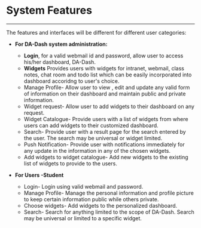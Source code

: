 # System Features


---



The features and interfaces will be different for different user categories:

* **For DA-Dash system administration:**
    
  * **Login**, for a valid webmail id and password, allow user to access his/her dashboard, DA-Dash.
  * **Widgets** Provides users with widgets for intranet, webmail, class notes, chat room and todo list which can be easily incorporated into dashboard accoridng to user's choice.
  * Manage Profile- Allow user to view , edit and update any valid form of information on their dashboard and maintain public and private information.
  * Widget request- Allow user to add widgets to their dashboard on any request.
  * Widget Catalogue- Provide users with a list of widgets from where users can add widgets to their customized dashboard.
  * Search- Provide user with  a result page for the search entered by the user. The search may be universal or widget limited.
  * Push Notification- Provide user with notifications immediately for any update in the information in any of the chosen widgets.
  * Add widgets to widget catalogue- Add new widgets to the existing list of widgets to provide to the users.
        
*   **For Users -Student**
    * Login- Login using valid webmail and password.
    * Manage Profile- Manage the personal information and profile picture to keep certain information public while others private.
    * Choose widgets- Add widgets to the personalized dashboard.
    * Search- Search for anything limited to the scope of DA-Dash. Search may be universal or limited to a specific widget.
